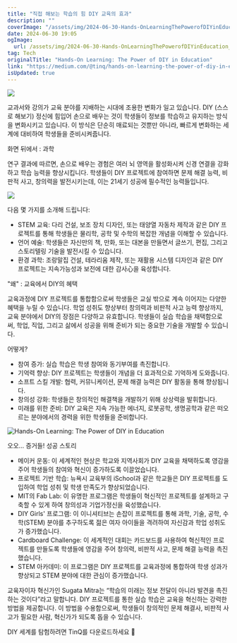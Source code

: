 ```yaml
---
title: "직접 해보는 학습의 힘 DIY 교육의 효과"
description: ""
coverImage: "/assets/img/2024-06-30-Hands-OnLearningThePowerofDIYinEducation_0.png"
date: 2024-06-30 19:05
ogImage:
  url: /assets/img/2024-06-30-Hands-OnLearningThePowerofDIYinEducation_0.png
tag: Tech
originalTitle: "Hands-On Learning: The Power of DIY in Education"
link: "https://medium.com/@tinq/hands-on-learning-the-power-of-diy-in-education-5f9945ab313a"
isUpdated: true
---
```


<img src="/assets/img/2024-06-30-Hands-OnLearningThePowerofDIYinEducation_0.png" />

교과서와 강의가 교육 분야를 지배하는 시대에 조용한 변화가 일고 있습니다. DIY (스스로 해보기) 정신에 힘입어 손으로 배우는 것이 학생들이 정보를 학습하고 유지하는 방식을 변화시키고 있습니다. 이 방식은 단순히 매료되는 것뿐만 아니라, 빠르게 변화하는 세계에 대비하여 학생들을 준비시켜줍니다.

화면 뒤에서 : 과학

연구 결과에 따르면, 손으로 배우는 경험은 여러 뇌 영역을 활성화시켜 신경 연결을 강화하고 학습 능력을 향상시킵니다. 학생들이 DIY 프로젝트에 참여하면 문제 해결 능력, 비판적 사고, 창의력을 발전시키는데, 이는 21세기 성공에 필수적인 능력들입니다.

<!-- cozy-coder - 수평 -->

<ins class="adsbygoogle"
     style="display:block"
     data-ad-client="ca-pub-4877378276818686"
     data-ad-slot="1107185301"
     data-ad-format="auto"
     data-full-width-responsive="true"></ins>

<script>
     (adsbygoogle = window.adsbygoogle || []).push({});
</script>

<img src="/assets/img/2024-06-30-Hands-OnLearningThePowerofDIYinEducation_1.png" />

다음 몇 가지를 소개해 드립니다:

- STEM 교육: 다리 건설, 보조 장치 디자인, 또는 태양열 자동차 제작과 같은 DIY 프로젝트를 통해 학생들은 물리학, 공학 및 수학의 복잡한 개념을 이해할 수 있습니다.
- 언어 예술: 학생들은 자신만의 책, 만화, 또는 대본을 만들면서 글쓰기, 편집, 그리고 스토리텔링 기술을 발전시킬 수 있습니다.
- 환경 과학: 조랑말집 건설, 테라리움 제작, 또는 재활용 시스템 디자인과 같은 DIY 프로젝트는 지속가능성과 보전에 대한 감사心을 육성합니다.

"왜" : 교육에서 DIY의 혜택

<!-- cozy-coder - 수평 -->

<ins class="adsbygoogle"
     style="display:block"
     data-ad-client="ca-pub-4877378276818686"
     data-ad-slot="1107185301"
     data-ad-format="auto"
     data-full-width-responsive="true"></ins>

<script>
     (adsbygoogle = window.adsbygoogle || []).push({});
</script>

교육과정에 DIY 프로젝트를 통합함으로써 학생들은 교실 밖으로 계속 이어지는 다양한 혜택을 누릴 수 있습니다. 학업 성취도 향상부터 창의력과 비판적 사고 능력 향상까지, 교육 분야에서 DIY의 장점은 다양하고 유효합니다. 학생들이 실습 학습을 채택함으로써, 학업, 직업, 그리고 삶에서 성공을 위해 준비가 되는 중요한 기술을 개발할 수 있습니다.

어떻게?

- 참여 증가: 실습 학습은 학생 참여와 동기부여를 촉진합니다.
- 기억력 향상: DIY 프로젝트는 학생들이 개념을 더 효과적으로 기억하게 도와줍니다.
- 소프트 스킬 개발: 협력, 커뮤니케이션, 문제 해결 능력은 DIY 활동을 통해 향상됩니다.
- 창의성 강화: 학생들은 창의적인 해결책을 개발하기 위해 상상력을 발휘합니다.
- 미래를 위한 준비: DIY 교육은 지속 가능한 에너지, 로봇공학, 생명공학과 같은 떠오르는 분야에서의 경력을 위한 학생들을 준비합니다.

![Hands-On Learning: The Power of DIY in Education](/assets/img/2024-06-30-Hands-OnLearningThePowerofDIYinEducation_2.png)

<!-- cozy-coder - 수평 -->

<ins class="adsbygoogle"
     style="display:block"
     data-ad-client="ca-pub-4877378276818686"
     data-ad-slot="1107185301"
     data-ad-format="auto"
     data-full-width-responsive="true"></ins>

<script>
     (adsbygoogle = window.adsbygoogle || []).push({});
</script>

오오... 증거들! 성공 스토리

- 메이커 운동: 이 세계적인 현상은 학교와 지역사회가 DIY 교육을 채택하도록 영감을 주어 학생들의 참여와 혁신이 증가하도록 이끌었습니다.
- 프로젝트 기반 학습: 뉴욕시 교육부의 iSchool과 같은 학교들은 DIY 프로젝트를 도입하여 학업 성취 및 학생 만족도가 향상되었습니다.
- MIT의 Fab Lab: 이 유명한 프로그램은 학생들이 혁신적인 프로젝트를 설계하고 구축할 수 있게 하여 창의성과 기업가정신을 육성했습니다.
- DIY Girls' 프로그램: 이 이니셔티브는 손잡이 프로젝트를 통해 과학, 기술, 공학, 수학(STEM) 분야를 추구하도록 젊은 여자 아이들을 격려하여 자신감과 학업 성취도가 증가했습니다.
- Cardboard Challenge: 이 세계적인 대회는 카드보드를 사용하여 혁신적인 프로젝트를 만들도록 학생들에 영감을 주어 창의력, 비판적 사고, 문제 해결 능력을 촉진했습니다.
- STEM 아카데미: 이 프로그램은 DIY 프로젝트를 교육과정에 통합하여 학생 성과가 향상되고 STEM 분야에 대한 관심이 증가했습니다.

교육자이자 혁신가인 Sugata Mitra는 “학습의 미래는 정보 전달이 아니라 발견을 촉진하는 것이다”라고 말합니다. DIY 프로젝트를 통한 실습 학습은 교육을 혁신하는 강력한 방법을 제공합니다. 이 방법을 수용함으로써, 학생들이 창의적인 문제 해결사, 비판적 사고가 필요한 사람, 혁신가가 되도록 돕을 수 있습니다.

DIY 세계를 탐험하려면 TinQ를 다운로드하세요 🏹
